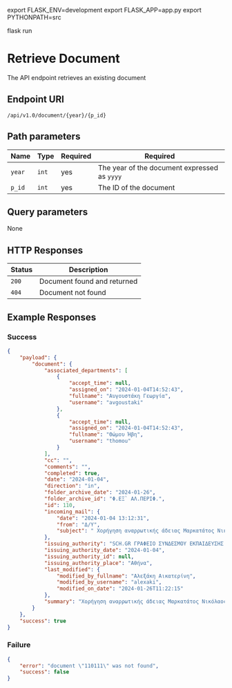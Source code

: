 export FLASK_ENV=development
export FLASK_APP=app.py
export PYTHONPATH=src 

flask run

# Retrieve Document

The API endpoint retrieves an existing document

## Endpoint URI

`/api/v1.0/document/{year}/{p_id}`

## Path parameters


| Name | Type | Required |  Required |
| - | - | - | - |
| `year` | `int` | yes | The year of the document expressed as `yyyy` |
| `p_id` | `int` | yes | The ID of the document |

## Query parameters

None

## HTTP Responses

| Status | Description
| - | - |
| `200` | Document found and returned
| `404` | Document not found

## Example Responses

### Success

```json
{
    "payload": {
        "document": {
            "associated_departments": [
                {
                    "accept_time": null,
                    "assigned_on": "2024-01-04T14:52:43",
                    "fullname": "Αυγουστάκη Γεωργία",
                    "username": "avgoustaki"
                },
                {
                    "accept_time": null,
                    "assigned_on": "2024-01-04T14:52:43",
                    "fullname": "Θώμου Ήβη",
                    "username": "thomou"
                }
            ],
            "cc": "",
            "comments": "",
            "completed": true,
            "date": "2024-01-04",
            "direction": "in",
            "folder_archive_date": "2024-01-26",
            "folder_archive_id": "Φ.ΕΞ` ΑΛ.ΠΕΡΙΦ.",
            "id": 110,
            "incoming_mail": {
                "date": "2024-01-04 13:12:31",
                "from": "Δ/Υ",
                "subject": " Χορήγηση αναρρωτικής άδειας Μαρκατάτος Νικόλαος"
            },
            "issuing_authority": "SCH.GR ΓΡΑΦΕΙΟ ΣΥΝΔΕΣΜΟΥ ΕΚΠΑΙΔΕΥΣΗΣ ΝΤΙΣΕΛΝΤΟΡΦ",
            "issuing_authority_date": "2024-01-04",
            "issuing_authority_id": null,
            "issuing_authority_place": "Αθήνα",
            "last_modified": {
                "modified_by_fullname": "Αλεξάκη Αικατερίνη",
                "modified_by_username": "alexaki",
                "modified_on_date": "2024-01-26T11:22:15"
            },
            "summary": "Χορήγηση αναρρωτικής άδειας Μαρκατάτος Νικόλαος"
        }
    },
    "success": true
}
```


### Failure

```json
{
    "error": "document \"110111\" was not found",
    "success": false
}
```